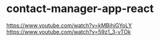 # contact-manager-app-react
https://www.youtube.com/watch?v=kMBjhiGYoLY
https://www.youtube.com/watch?v=59z1_3-vTOk
